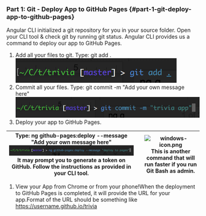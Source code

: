 ### Part 1: Git - Deploy App to GitHub Pages {#part-1-git-deploy-app-to-github-pages}

Angular CLI initialized a git repository for you in your source folder. Open your CLI tool &amp; check git by running git status. Angular CLI provides us a command to deploy our app to GitHub Pages.

1.  Add all your files to git. Type: git add .![](images/image45.png)
2.  Commit all your files. Type: git commit -m &quot;Add your own message here&quot;![](images/image18.png)
3.  Deploy your app to GitHub Pages.

| Type: ng github-pages:deploy --message &quot;Add your own message here&quot;![](images/image49.png)It may prompt you to generate a token on GitHub. Follow the instructions as provided in your CLI tool. |  | ![windows-icon.png](images/image23.png) This is another command that will run faster if you run Git Bash as admin. |
| --- | --- | --- |

1.  View your App from Chrome or from your phone!When the deployment to GitHub Pages is completed, it will provide the URL for your app.Format of the URL should be something like https://username.github.io/trivia